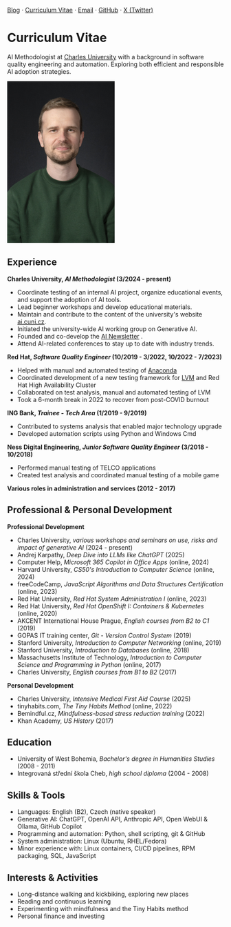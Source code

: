 [Blog](/README.md) ⋅ [Curriculum Vitae](/cv.md) ⋅ [Email](mailto:beranek@duck.com) ⋅ [GitHub](https://github.com/peberanek) ⋅ [X (Twitter)](https://x.com/peberanek)

# Curriculum Vitae

AI Methodologist at [Charles University](https://cuni.cz/UKEN-1.html) with a background in software quality engineering and automation. Exploring both efficient and responsible AI adoption strategies.

<img src="/media/portrait.jpg" alt="portrait" width="250" style="max-width: 100%;">

## Experience

**Charles University, _AI Methodologist_ (3/2024 - present)**
* Coordinate testing of an internal AI project, organize educational events, and support the adoption of AI tools.
* Lead beginner workshops and develop educational materials.
* Maintain and contribute to the content of the university's website [ai.cuni.cz](https://ai.cuni.cz/).
* Initiated the university-wide AI working group on Generative AI.
* Founded and co-develop the [AI Newsletter](https://ai.cuni.cz/AI-64.html) .
* Attend AI-related conferences to stay up to date with industry trends.

**Red Hat, _Software Quality Engineer_ (10/2019 - 3/2022, 10/2022 - 7/2023)**
* Helped with manual and automated testing of [Anaconda](https://fedoraproject.org/wiki/Anaconda)
* Coordinated development of a new testing framework for [LVM](https://en.wikipedia.org/wiki/Logical_Volume_Manager_(Linux)) and Red Hat High Availability Cluster
* Collaborated on test analysis, manual and automated testing of LVM
* Took a 6-month break in 2022 to recover from post-COVID burnout

**ING Bank, _Trainee - Tech Area_ (1/2019 - 9/2019)**
* Contributed to systems analysis that enabled major technology upgrade
* Developed automation scripts using Python and Windows Cmd

**Ness Digital Engineering, _Junior Software Quality Engineer_ (3/2018 - 10/2018)**
* Performed manual testing of TELCO applications
* Created test analysis and coordinated manual testing of a mobile game

**Various roles in administration and services (2012 - 2017)**

## Professional & Personal Development

**Professional Development**
* Charles University, _various workshops and seminars on use, risks and impact of generative AI_ (2024 - present)
* Andrej Karpathy, _Deep Dive into LLMs like ChatGPT_ (2025)
* Computer Help, _Microsoft 365 Copilot in Office Apps_ (online, 2024)
* Harvard University, _CS50's Introduction to Computer Science_ (online, 2024)
* freeCodeCamp, _JavaScript Algorithms and Data Structures Certification_ (online, 2023)
* Red Hat University, _Red Hat System Administration I_ (online, 2023)
* Red Hat University, _Red Hat OpenShift I: Containers & Kubernetes_ (online, 2020)
* AKCENT International House Prague, _English courses from B2 to C1_ (2019)
* GOPAS IT training center, _Git - Version Control System_ (2019)
* Stanford University, _Introduction to Computer Networking_ (online, 2019)
* Stanford University, _Introduction to Databases_ (online, 2018)
* Massachusetts Institute of Technology, _Introduction to Computer Science and Programming in Python_ (online, 2017)
* Charles University, _English courses from B1 to B2_ (2017)

**Personal Development**
* Charles University, _Intensive Medical First Aid Course_ (2025)
* tinyhabits.com, _The Tiny Habits Method_ (online, 2022)
* Bemindful.cz, _Mindfulness-based stress reduction training_ (2022)
* Khan Academy, _US History_ (2017)

## Education

* University of West Bohemia, _Bachelor's degree in Humanities Studies_ (2008 - 2011)
* Integrovaná střední škola Cheb, _high school diploma_ (2004 - 2008)

## Skills & Tools

* Languages: English (B2), Czech (native speaker)
* Generative AI: ChatGPT, OpenAI API, Anthropic API, Open WebUI & Ollama, GitHub Copilot
* Programming and automation: Python, shell scripting, git & GitHub
* System administration: Linux (Ubuntu, RHEL/Fedora)
* Minor experience with: Linux containers, CI/CD pipelines, RPM packaging, SQL, JavaScript

## Interests & Activities

* Long-distance walking and kickbiking, exploring new places
* Reading and continuous learning
* Experimenting with mindfulness and the Tiny Habits method
* Personal finance and investing
